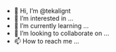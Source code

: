 - 👋 Hi, I’m @tekalignt
- 👀 I’m interested in ...
- 🌱 I’m currently learning ...
- 💞️ I’m looking to collaborate on ...
- 📫 How to reach me ...

<!---
tekalignt/tekalignt is a ✨ special ✨ repository because its `README.md` (this file) appears on your GitHub profile.
You can click the Preview link to take a look at your changes.
--->
